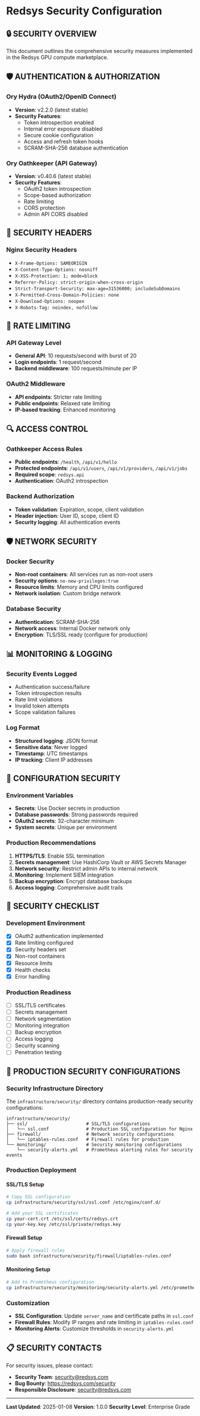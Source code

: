 # Redsys Security Configuration

## 🔒 **SECURITY OVERVIEW**

This document outlines the comprehensive security measures implemented in the Redsys GPU compute marketplace.

## 🛡️ **AUTHENTICATION & AUTHORIZATION**

### Ory Hydra (OAuth2/OpenID Connect)
- **Version**: v2.2.0 (latest stable)
- **Security Features**:
  - Token introspection enabled
  - Internal error exposure disabled
  - Secure cookie configuration
  - Access and refresh token hooks
  - SCRAM-SHA-256 database authentication

### Ory Oathkeeper (API Gateway)
- **Version**: v0.40.6 (latest stable)
- **Security Features**:
  - OAuth2 token introspection
  - Scope-based authorization
  - Rate limiting
  - CORS protection
  - Admin API CORS disabled

## 🔐 **SECURITY HEADERS**

### Nginx Security Headers
- `X-Frame-Options: SAMEORIGIN`
- `X-Content-Type-Options: nosniff`
- `X-XSS-Protection: 1; mode=block`
- `Referrer-Policy: strict-origin-when-cross-origin`
- `Strict-Transport-Security: max-age=31536000; includeSubDomains`
- `X-Permitted-Cross-Domain-Policies: none`
- `X-Download-Options: noopen`
- `X-Robots-Tag: noindex, nofollow`

## 🚫 **RATE LIMITING**

### API Gateway Level
- **General API**: 10 requests/second with burst of 20
- **Login endpoints**: 1 request/second
- **Backend middleware**: 100 requests/minute per IP

### OAuth2 Middleware
- **API endpoints**: Stricter rate limiting
- **Public endpoints**: Relaxed rate limiting
- **IP-based tracking**: Enhanced monitoring

## 🔍 **ACCESS CONTROL**

### Oathkeeper Access Rules
- **Public endpoints**: `/health`, `/api/v1/hello`
- **Protected endpoints**: `/api/v1/users`, `/api/v1/providers`, `/api/v1/jobs`
- **Required scope**: `redsys.api`
- **Authentication**: OAuth2 introspection

### Backend Authorization
- **Token validation**: Expiration, scope, client validation
- **Header injection**: User ID, scope, client ID
- **Security logging**: All authentication events

## 🛡️ **NETWORK SECURITY**

### Docker Security
- **Non-root containers**: All services run as non-root users
- **Security options**: `no-new-privileges:true`
- **Resource limits**: Memory and CPU limits configured
- **Network isolation**: Custom bridge network

### Database Security
- **Authentication**: SCRAM-SHA-256
- **Network access**: Internal Docker network only
- **Encryption**: TLS/SSL ready (configure for production)

## 📊 **MONITORING & LOGGING**

### Security Events Logged
- Authentication success/failure
- Token introspection results
- Rate limit violations
- Invalid token attempts
- Scope validation failures

### Log Format
- **Structured logging**: JSON format
- **Sensitive data**: Never logged
- **Timestamp**: UTC timestamps
- **IP tracking**: Client IP addresses

## 🔧 **CONFIGURATION SECURITY**

### Environment Variables
- **Secrets**: Use Docker secrets in production
- **Database passwords**: Strong passwords required
- **OAuth2 secrets**: 32-character minimum
- **System secrets**: Unique per environment

### Production Recommendations
1. **HTTPS/TLS**: Enable SSL termination
2. **Secrets management**: Use HashiCorp Vault or AWS Secrets Manager
3. **Network security**: Restrict admin APIs to internal network
4. **Monitoring**: Implement SIEM integration
5. **Backup encryption**: Encrypt database backups
6. **Access logging**: Comprehensive audit trails

## 🚨 **SECURITY CHECKLIST**

### Development Environment
- [x] OAuth2 authentication implemented
- [x] Rate limiting configured
- [x] Security headers set
- [x] Non-root containers
- [x] Resource limits
- [x] Health checks
- [x] Error handling

### Production Readiness
- [ ] SSL/TLS certificates
- [ ] Secrets management
- [ ] Network segmentation
- [ ] Monitoring integration
- [ ] Backup encryption
- [ ] Access logging
- [ ] Security scanning
- [ ] Penetration testing

## 📁 **PRODUCTION SECURITY CONFIGURATIONS**

### Security Infrastructure Directory
The `infrastructure/security/` directory contains production-ready security configurations:

```
infrastructure/security/
├── ssl/                      # SSL/TLS configurations
│   └── ssl.conf              # Production SSL configuration for Nginx
├── firewall/                 # Network security configurations
│   └── iptables-rules.conf   # Firewall rules for production
└── monitoring/               # Security monitoring configurations
    └── security-alerts.yml   # Prometheus alerting rules for security events
```

### Production Deployment

#### SSL/TLS Setup
```bash
# Copy SSL configuration
cp infrastructure/security/ssl/ssl.conf /etc/nginx/conf.d/

# Add your SSL certificates
cp your-cert.crt /etc/ssl/certs/redsys.crt
cp your-key.key /etc/ssl/private/redsys.key
```

#### Firewall Setup
```bash
# Apply firewall rules
sudo bash infrastructure/security/firewall/iptables-rules.conf
```

#### Monitoring Setup
```bash
# Add to Prometheus configuration
cp infrastructure/security/monitoring/security-alerts.yml /etc/prometheus/rules/
```

### Customization
- **SSL Configuration**: Update `server_name` and certificate paths in `ssl.conf`
- **Firewall Rules**: Modify IP ranges and rate limiting in `iptables-rules.conf`
- **Monitoring Alerts**: Customize thresholds in `security-alerts.yml`

## 📋 **SECURITY CONTACTS**

For security issues, please contact:
- **Security Team**: security@redsys.com
- **Bug Bounty**: https://redsys.com/security
- **Responsible Disclosure**: security@redsys.com

---

**Last Updated**: 2025-01-08
**Version**: 1.0.0
**Security Level**: Enterprise Grade 